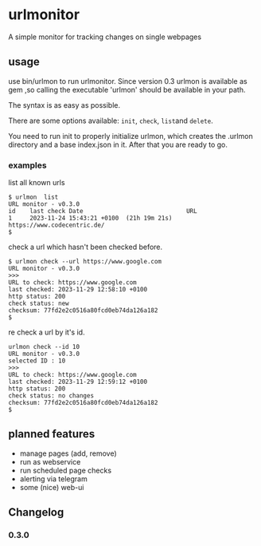# urlmonitor
A simple monitor for tracking changes on single webpages

## usage

use bin/urlmon to run urlmonitor.
Since version 0.3 urlmon is available as gem ,so calling the executable 'urlmon' should be available in your path.

The syntax is as easy as possible.

There are some options available: `init`, `check`, `list`and `delete`.

You need to run init to properly initialize urlmon, which creates the .urlmon directory and a base index.json in it. After that you are ready to go.

### examples


list all known urls
```shell script
$ urlmon  list
URL monitor - v0.3.0
id    last check Date                             URL
1     2023-11-24 15:43:21 +0100  (21h 19m 21s)    https://www.codecentric.de/
$
```

check a url which hasn't been checked before.
```shell script
$ urlmon check --url https://www.google.com
URL monitor - v0.3.0
>>>
URL to check: https://www.google.com
last checked: 2023-11-29 12:58:10 +0100
http status: 200
check status: new
checksum: 77fd2e2c0516a80fcd0eb74da126a182
$
```

re check a url by it's id.
```shell script
urlmon check --id 10
URL monitor - v0.3.0
selected ID : 10
>>>
URL to check: https://www.google.com
last checked: 2023-11-29 12:59:12 +0100
http status: 200
check status: no changes
checksum: 77fd2e2c0516a80fcd0eb74da126a182
$
```




## planned features
- manage pages (add, remove)
- run as webservice
- run scheduled page checks
- alerting via telegram
- some (nice) web-ui


## Changelog

### 0.3.0


